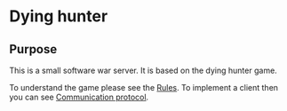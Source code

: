 # Dying hunter

## Purpose

This is a small software war server.
It is based on the dying hunter game.

To understand the game please see the [Rules](./RULES.md).
To implement a client then you can see [Communication protocol](./TCP_PROTOCOL.md).
